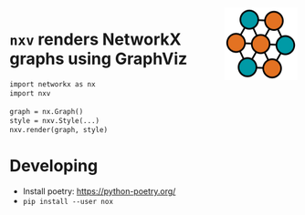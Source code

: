 <img src="./docs/_static/logo/logo-128.png" align="right" width="128px" height="128px">

# `nxv` renders NetworkX graphs using GraphViz

    import networkx as nx
    import nxv
    
    graph = nx.Graph()
    style = nxv.Style(...)
    nxv.render(graph, style)

# Developing

- Install poetry: https://python-poetry.org/
- `pip install --user nox`